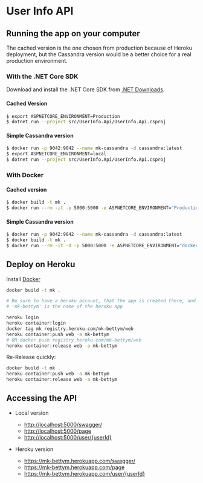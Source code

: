 # User Info API

## Running the app on your computer

The cached version is the one chosen from production because of Heroku deployment, but the Cassandra version would be a better choice for a real production environment.

### With the .NET Core SDK

Download and install the .NET Core SDK from [.NET Downloads](https://dotnet.microsoft.com/download).

#### Cached Version

```sh
$ export ASPNETCORE_ENVIRONMENT=Production
$ dotnet run --project src/UserInfo.Api/UserInfo.Api.csproj
```

#### Simple Cassandra version

```sh
$ docker run -p 9042:9042 --name mk-cassandra -d cassandra:latest
$ export ASPNETCORE_ENVIRONMENT=local
$ dotnet run --project src/UserInfo.Api/UserInfo.Api.csproj
```

### With Docker

#### Cached version

```sh
$ docker build -t mk .
$ docker run --rm -it -p 5000:5000 -e ASPNETCORE_ENVIRONMENT="Production" mk
```

#### Simple Cassandra version

```sh
$ docker run -p 9042:9042 --name mk-cassandra -d cassandra:latest
$ docker build -t mk .
$ docker run --rm -it -d -p 5000:5000 -e ASPNETCORE_ENVIRONMENT="docker" --link mk-cassandra:cassandra mk
```

## Deploy on Heroku

Install [Docker](https://www.docker.com/get-started)

``` sh
docker build -t mk .

# Be sure to have a heroku account, that the app is created there, and that you have Heroku CLI installed.
# 'mk-bettym' is the name of the heroku app

heroku login
heroku container:login
docker tag mk registry.heroku.com/mk-bettym/web
heroku container:push web -a mk-bettym
# OR docker push registry.heroku.com/mk-bettym/web
heroku container:release web -a mk-bettym
```

Re-Release quickly:

```sh
docker build -t mk .
heroku container:push web -a mk-bettym
heroku container:release web -a mk-bettym
```

## Accessing the API

* Local version

  * <http://localhost:5000/swagger/>
  * <http://localhost:5000/page>
  * <http://localhost:5000/user/{userId}>

* Heroku version

  * <https://mk-bettym.herokuapp.com/swagger/>
  * <https://mk-bettym.herokuapp.com/page>
  * <https://mk-bettym.herokuapp.com/user/{userId}>
